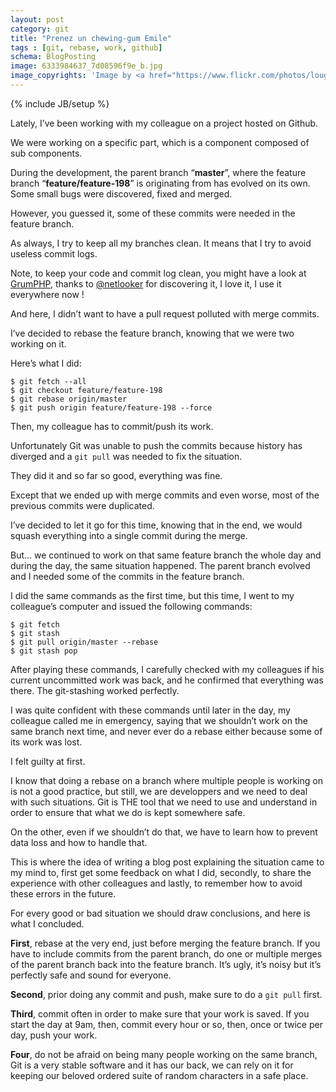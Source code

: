 ```yaml
---
layout: post
category: git
title: "Prenez un chewing-gum Emile"
tags : [git, rebase, work, github]
schema: BlogPosting
image: 6333984637_7d08596f9e_b.jpg
image_copyrights: 'Image by <a href="https://www.flickr.com/photos/loughboroughuniversitylibrary/">Loughborough University Library</a>.'
---
```

{% include JB/setup %}

Lately, I’ve been working with my colleague on a project hosted on Github.

We were working on a specific part, which is a component composed of sub components.

During the development, the parent branch “**master**”, where the feature branch “**feature/feature-198**” is originating from has evolved on its own. Some small bugs were discovered, fixed and merged.

However, you guessed it, some of these commits were needed in the feature branch.

<!--break-->

As always, I try to keep all my branches clean. It means that I try to avoid useless commit logs.

Note, to keep your code and commit log clean, you might have a look at [GrumPHP](https://github.com/phpro/grumphp), thanks to [@netlooker](https://github.com/netlooker) for discovering it, I love it, I use it everywhere now !

And here, I didn’t want to have a pull request polluted with merge commits.

I’ve decided to rebase the feature branch, knowing that we were two working on it.

Here’s what I did:

```
$ git fetch --all
$ git checkout feature/feature-198
$ git rebase origin/master
$ git push origin feature/feature-198 --force
```

Then, my colleague has to commit/push its work.

Unfortunately Git was unable to push the commits because history has diverged and a ```git pull``` was needed to fix the situation.

They did it and so far so good, everything was fine.

Except that we ended up with merge commits and even worse, most of the previous commits were duplicated.

I’ve decided to let it go for this time, knowing that in the end, we would squash everything into a single commit during the merge.

But… we continued to work on that same feature branch the whole day and during the day, the same situation happened.
The parent branch evolved and I needed some of the commits in the feature branch.

I did the same commands as the first time, but this time, I went to my colleague’s computer and issued the following commands:

```
$ git fetch
$ git stash
$ git pull origin/master --rebase
$ git stash pop
```

After playing these commands, I carefully checked with my colleagues if his current uncommitted work was back, and he confirmed that everything was there. The git-stashing worked perfectly.

I was quite confident with these commands until later in the day, my colleague called me in emergency, saying that we shouldn’t work on the same branch next time, and never ever do a rebase either because some of its work was lost.

I felt guilty at first.

I know that doing a rebase on a branch where multiple people is working on is not a good practice, but still, we are developpers and we need to deal with such situations. Git is THE tool that we need to use and understand in order to ensure that what we do is kept somewhere safe.

On the other, even if we shouldn’t do that, we have to learn how to prevent data loss and how to handle that.

This is where the idea of writing a blog post explaining the situation came to my mind to, first get some feedback on what I did, secondly, to share the experience with other colleagues and lastly, to remember how to avoid these errors in the future.

For every good or bad situation we should draw conclusions, and here is what I concluded.

**First**, rebase at the very end, just before merging the feature branch.
If you have to include commits from the parent branch, do one or multiple merges of the parent branch back into the feature branch. It’s ugly, it’s noisy but it’s perfectly safe and sound for everyone.

**Second**, prior doing any commit and push, make sure to do a ```git pull``` first.

**Third**, commit often in order to make sure that your work is saved.
If you start the day at 9am, then, commit every hour or so, then, once or twice per day, push your work.

**Four**, do not be afraid on being many people working on the same branch, Git is a very stable software and it has our back, we can rely on it for keeping our beloved ordered suite of random characters in a safe place.
